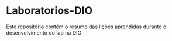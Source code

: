 # Laboratorios-DIO

Este repositório contém o resumo das lições aprendidas durante o desenvolvimento do lab na DIO
